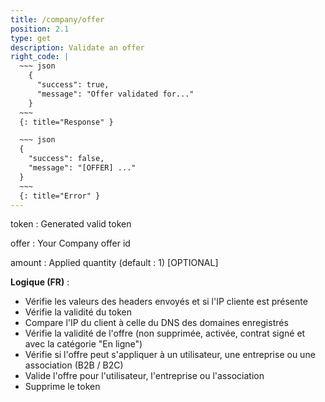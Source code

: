 ```yaml
---
title: /company/offer
position: 2.1
type: get
description: Validate an offer
right_code: |
  ~~~ json
    {
      "success": true,
      "message": "Offer validated for..."
    }
  ~~~
  {: title="Response" }

  ~~~ json
  {
    "success": false,
    "message": "[OFFER] ..."
  }
  ~~~
  {: title="Error" }
---
```

token
: Generated valid token

offer
: Your Company offer id

amount
: Applied quantity (default : 1) [OPTIONAL]

**Logique (FR)** :

- Vérifie les valeurs des headers envoyés et si l'IP cliente est présente
- Vérifie la validité du token
- Compare l'IP du client à celle du DNS des domaines enregistrés
- Vérifie la validité de l'offre (non supprimée, activée, contrat signé et avec la catégorie "En ligne")
- Vérifie si l'offre peut s'appliquer à un utilisateur, une entreprise ou une association (B2B / B2C)
- Valide l'offre pour l'utilisateur, l'entreprise ou l'association
- Supprime le token
